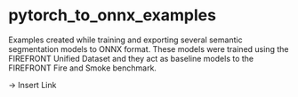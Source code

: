 # pytorch_to_onnx_examples


Examples created while training and exporting several semantic segmentation models to ONNX format. These models were trained using the FIREFRONT Unified Dataset and they act as baseline models to the FIREFRONT Fire and Smoke benchmark.

-> Insert Link 
